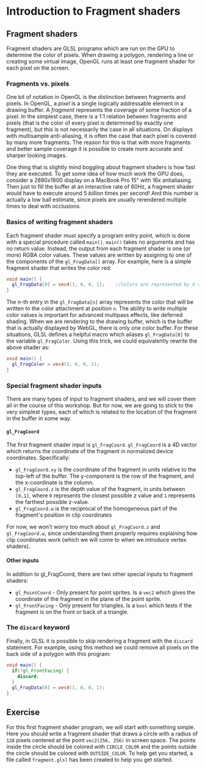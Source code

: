 # Introduction to Fragment shaders

## Fragment shaders

Fragment shaders are GLSL programs which are run on the GPU to determine the color of pixels. When drawing a polygon, rendering a line or creating some virtual image, OpenGL runs at least one fragment shader for each pixel on the screen.

### Fragments vs. pixels

One bit of notation in OpenGL is the distinction between fragments and pixels.  In OpenGL, a *pixel* is a single logically addressable element in a drawing buffer. A *fragment* represents the coverage of some fraction of a pixel. In the simplest case, there is a 1:1 relation between fragments and pixels (that is the color of every pixel is determined by exactly one fragment), but this is not necessarily the case in all situations. On displays with multisample anti-aliasing, it is often the case that each pixel is covered by many more fragments. The reason for this is that with more fragments and better sample coverage it is possible to create more accurate and sharper looking images.

One thing that is slightly mind boggling about fragment shaders is how fast they are executed. To get some idea of how much work the GPU does, consider a 2880x1800 display on a MacBook Pro 15" with 16x antialiasing.  Then just to fill the buffer at an interactive rate of 60Hz, a fragment shader would have to execute around 5 *billion* times per second! And this number is actually a low ball estimate, since pixels are usually rerendered multiple times to deal with occlusions.

### Basics of writing fragment shaders

Each fragment shader must specify a program entry point, which is done with a special procedure called `main()`.  `main()` takes no arguments and has no return value. Instead, the output from each fragment shader is one (or more) RGBA color values. These values are written by assigning to one of the components of the `gl_FragData[]` array. For example, here is a simple fragment shader that writes the color red:

```glsl
void main() {
  gl_FragData[0] = vec4(1, 0, 0, 1);    //Colors are represented by 4 vectors in RGBA order
}
```

The n-th entry in the `gl_FragData[n]` array represents the color that will be written to the color attachment at position `n`. The ability to write multiple color values is important for advanced multipass effects, like deferred shading. When we are rendering to the drawing buffer, which is the buffer that is actually displayed by WebGL, there is only one color buffer. For these situations, GLSL defines a helpful macro which aliases `gl_FragData[0]` to the variable `gl_FragColor`.  Using this trick, we could equivalently rewrite the above shader as:

```glsl
void main() {
  gl_FragColor = vec4(1, 0, 0, 1);
}
```

### Special fragment shader inputs

There are many types of input to fragment shaders, and we will cover them all in the course of this workshop. But for now, we are going to stick to the very simplest types, each of which is related to the location of the fragment in the buffer in some way.

#### `gl_FragCoord`

The first fragment shader input is `gl_FragCoord`.  `gl_FragCoord` is a 4D vector which returns the coordinate of the fragment in normalized device coordinates. Specifically:

* `gl_FragCoord.xy` is the coordinate of the fragment in units relative to the top-left of the buffer.  The y-component is the row of the fragment, and the x-coordinate is the column.
* `gl_FragCoord.z` is the depth value of the fragment, in units between `[0,1]`, where `0` represents the closest possible z value and `1` represents the farthest possible z-value.
* `gl_FragCoord.w` is the reciprocal of the homogeneous part of the fragment's position in clip coordinates

For now, we won't worry too much about `gl_FragCoord.z` and `gl_FragCoord.w`, since understanding them properly requires explaining how clip coordinates work (which we will come to when we introduce vertex shaders).

#### Other inputs

In addition to gl_FragCoord, there are two other special inputs to fragment shaders:

* `gl_PointCoord` - Only present for point sprites. Is a `vec2` which gives the coordinate of the fragment in the plane of the point sprite.
* `gl_FrontFacing` - Only present for triangles. Is a `bool` which tests if the fragment is on the front or back of a triangle.

### The `discard` keyword

Finally, in GLSL it is possible to skip rendering a fragment with the `discard` statement.  For example, using this method we could remove all pixels on the back side of a polygon with this program:

```glsl
void main() {
  if(!gl_FrontFacing) {
    discard;
  }
  gl_FragData[0] = vec4(1, 0, 0, 1);
}
```

## Exercise

For this first fragment shader program, we will start with something simple.  Here you should write a fragment shader that draws a circle with a radius of `128` pixels centered at the point `vec2(256, 256)` in screen space.  The points inside the circle should be colored with `CIRCLE_COLOR` and the points outside the circle should be colored with `OUTSIDE_COLOR`.  To help get you started, a file called `fragment.glsl` has been created to help you get started.
